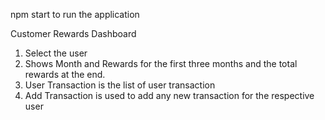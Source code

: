 npm start to run the application

Customer Rewards Dashboard
1. Select the user
2. Shows Month and Rewards for the first three months and the total rewards at the end.
3. User Transaction is the list of user transaction
4. Add Transaction is used to add any new transaction for the respective user